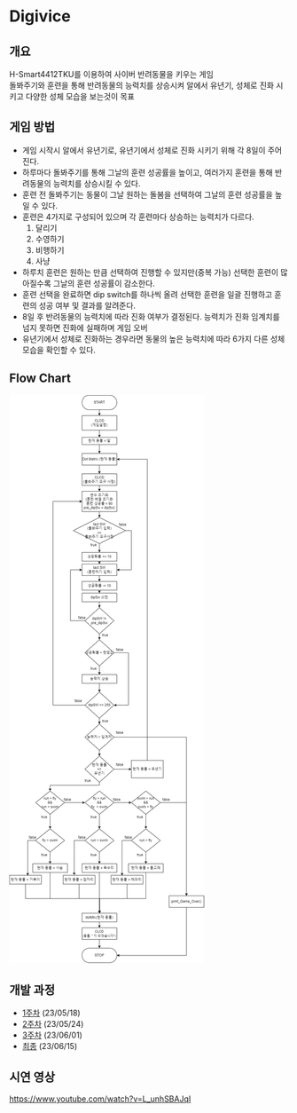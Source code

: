 # **Digivice**

## 개요
H-Smart4412TKU를 이용하여 사이버 반려동물을 키우는 게임   
돌봐주기와 훈련을 통해 반려동물의 능력치를 상승시켜 알에서 유년기, 성체로 진화 시키고 다양한 성체 모습을 보는것이 목표

## 게임 방법
- 게임 시작시 알에서 유년기로, 유년기에서 성체로 진화 시키기 위해 각 8일이 주어진다.
- 하루마다 돌봐주기를 통해 그날의 훈련 성공률을 높이고, 여러가지 훈련을 통해 반려동물의 능력치를 상승시킬 수 있다.
- 훈련 전 돌봐주기는 동물이 그날 원하는 돌봄을 선택하여 그날의 훈련 성공률을 높일 수 있다.
- 훈련은 4가지로 구성되어 있으며 각 훈련마다 상승하는 능력치가 다르다.
	1. 달리기
	2. 수영하기
	3. 비행하기
	4. 사냥
- 하루치 훈련은 원하는 만큼 선택하여 진행할 수 있지만(중복 가능) 선택한 훈련이 많아질수록 그날의 훈련 성공률이 감소한다. 
- 훈련 선택을 완료하면 dip switch를 하나씩 올려 선택한 훈련을 일괄 진행하고 훈련의 성공 여부 및 결과를 알려준다.
- 8일 후 반려동물의 능력치에 따라 진화 여부가 결정된다. 능력치가 진화 임계치를 넘지 못하면 진화에 실패하며 게임 오버
- 유년기에서 성체로 진화하는 경우라면 동물의 높은 능력치에 따라 6가지 다른 성체 모습을 확인할 수 있다.

## Flow Chart

![](docs/imgs/new_game_flowchart.png)

## 개발 과정
- [1주차](/docs/2023_05_18.md) (23/05/18)
- [2주차](/docs/2023_05_24.md) (23/05/24)
- [3주차](/docs/2023_06_01.md) (23/06/01)
- [최종](/docs/IoT%20%ED%94%84%EB%A1%9C%EC%A0%9D%ED%8A%B8%20%EC%B5%9C%EC%A2%85%20%EB%B3%B4%EA%B3%A0%EC%84%9C.md) (23/06/15)

## 시연 영상
https://www.youtube.com/watch?v=L_unhSBAJqI
